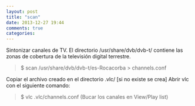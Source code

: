 ```yaml
---
layout: post
title: "scan"
date: 2013-12-27 19:44
comments: true
categories: 
---
```

Sintonizar canales de TV. El directorio /usr/share/dvb/dvb-t/ contiene las zonas de cobertura de la televisión digital terrestre.

>$ scan /usr/share/dvb/dvb-t/es-Rocacorba > channels.conf

Copiar el archivo creado en el directorio .vlc/ [si no existe se crea] Abrir vlc con el siguiente comando:

>$ vlc .vlc/channels.conf (Bucar los canales en View/Play list) 

